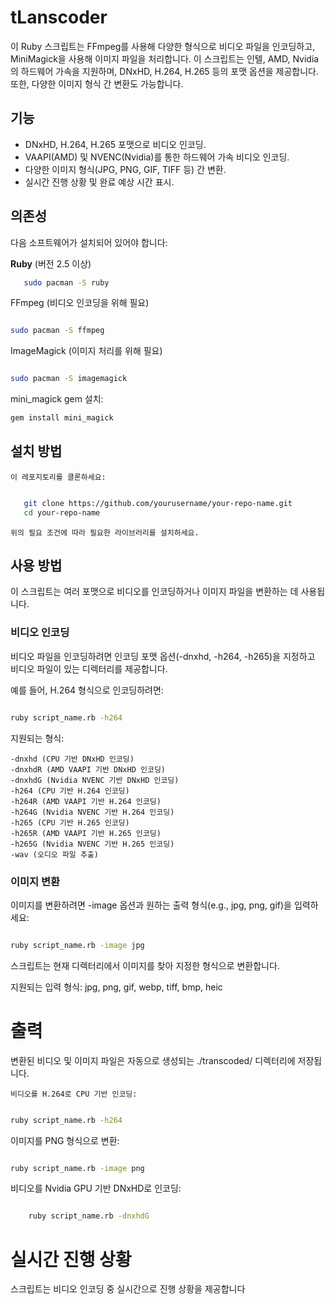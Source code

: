 # tLanscoder

이 Ruby 스크립트는 FFmpeg를 사용해 다양한 형식으로 비디오 파일을 인코딩하고, MiniMagick을 사용해 이미지 파일을 처리합니다. 이 스크립트는 인텔, AMD, Nvidia의 하드웨어 가속을 지원하며, DNxHD, H.264, H.265 등의 포맷 옵션을 제공합니다. 또한, 다양한 이미지 형식 간 변환도 가능합니다.

## 기능

- DNxHD, H.264, H.265 포맷으로 비디오 인코딩.
- VAAPI(AMD) 및 NVENC(Nvidia)를 통한 하드웨어 가속 비디오 인코딩.
- 다양한 이미지 형식(JPG, PNG, GIF, TIFF 등) 간 변환.
- 실시간 진행 상황 및 완료 예상 시간 표시.

## 의존성

다음 소프트웨어가 설치되어 있어야 합니다:

**Ruby** (버전 2.5 이상)
```bash
   sudo pacman -S ruby
```

FFmpeg (비디오 인코딩을 위해 필요)

```bash

sudo pacman -S ffmpeg
```
ImageMagick (이미지 처리를 위해 필요)

```bash

sudo pacman -S imagemagick
```
mini_magick gem 설치:

```bash
gem install mini_magick
```

## 설치 방법

    이 레포지토리를 클론하세요:

 ```bash

    git clone https://github.com/yourusername/your-repo-name.git
    cd your-repo-name
```
    위의 필요 조건에 따라 필요한 라이브러리를 설치하세요.

## 사용 방법

이 스크립트는 여러 포맷으로 비디오를 인코딩하거나 이미지 파일을 변환하는 데 사용됩니다.

### 비디오 인코딩

비디오 파일을 인코딩하려면 인코딩 포맷 옵션(-dnxhd, -h264, -h265)을 지정하고 비디오 파일이 있는 디렉터리를 제공합니다.

예를 들어, H.264 형식으로 인코딩하려면:

```bash

ruby script_name.rb -h264
```


지원되는 형식:

    -dnxhd (CPU 기반 DNxHD 인코딩)
    -dnxhdR (AMD VAAPI 기반 DNxHD 인코딩)
    -dnxhdG (Nvidia NVENC 기반 DNxHD 인코딩)
    -h264 (CPU 기반 H.264 인코딩)
    -h264R (AMD VAAPI 기반 H.264 인코딩)
    -h264G (Nvidia NVENC 기반 H.264 인코딩)
    -h265 (CPU 기반 H.265 인코딩)
    -h265R (AMD VAAPI 기반 H.265 인코딩)
    -h265G (Nvidia NVENC 기반 H.265 인코딩)
    -wav (오디오 파일 추출)

### 이미지 변환

이미지를 변환하려면 -image 옵션과 원하는 출력 형식(e.g., jpg, png, gif)을 입력하세요:

```bash

ruby script_name.rb -image jpg
```
스크립트는 현재 디렉터리에서 이미지를 찾아 지정한 형식으로 변환합니다.

지원되는 입력 형식: jpg, png, gif, webp, tiff, bmp, heic


# 출력

변환된 비디오 및 이미지 파일은 자동으로 생성되는 ./transcoded/ 디렉터리에 저장됩니다.


    비디오를 H.264로 CPU 기반 인코딩:

```bash

ruby script_name.rb -h264
```
이미지를 PNG 형식으로 변환:

```bash

ruby script_name.rb -image png
```
비디오를 Nvidia GPU 기반 DNxHD로 인코딩:

```bash

    ruby script_name.rb -dnxhdG
```


# 실시간 진행 상황

스크립트는 비디오 인코딩 중 실시간으로 진행 상황을 제공합니다
